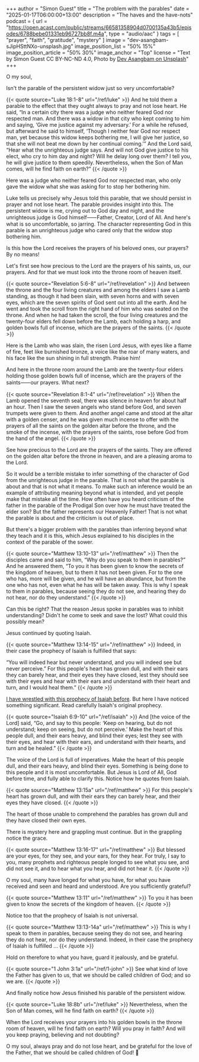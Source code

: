 +++
author = "Simon Guest"
title = "The problem with the parables"
date = "2025-01-17T06:00:00+13:00"
description = "The haves and the have-nots"
podcast = { url = "https://open.acast.com/public/streams/66581358904d0700135a43b5/episodes/6788bebe01331eb96727bb8f.m4a", type = "audio/aac" }
tags = [ "prayer", "faith", "gratitude", "mystery" ]
image = "dev-asangbam-sJipHSttNXo-unsplash.jpg"
image_position_list = "50% 15%"
image_position_article = "50% 30%"
image_anchor = "Top"
license = "Text by Simon Guest CC BY-NC-ND 4.0, Photo by [Dev Asangbam on Unsplash](https://unsplash.com/photos/woman-in-black-tank-top-and-white-knit-cap-sJipHSttNXo)"
+++

O my soul,

Isn't the parable of the persistent widow just so very uncomfortable?

{{< quote source="Luke 18:1-8" url="/ref/luke" >}}
And he told them a parable to the effect that they ought always to pray and not lose heart. He said, “In a certain city there was a judge who neither feared God nor respected man. And there was a widow in that city who kept coming to him and saying, ‘Give me justice against my adversary.’ For a while he refused, but afterward he said to himself, ‘Though I neither fear God nor respect man, yet because this widow keeps bothering me, I will give her justice, so that she will not beat me down by her continual coming.’” And the Lord said, “Hear what the unrighteous judge says. And will not God give justice to his elect, who cry to him day and night? Will he delay long over them? I tell you, he will give justice to them speedily. Nevertheless, when the Son of Man comes, will he find faith on earth?”
{{< /quote >}}

Here was a judge who neither feared God nor respected man, who only gave the widow what she was asking for to stop her bothering him.

Luke tells us precisely why Jesus told this parable, that we should persist in prayer and not lose heart. The parable provides insight into this. The persistent widow is me, crying out to God day and night, and the unrighteous judge is God himself⸺Father, Creator, Lord of All. And here's what is so uncomfortable, so jarring. The character representing God in this parable is an unrighteous judge who cared only that the widow stop bothering him.

Is this how the Lord receives the prayers of his beloved ones, our prayers? By no means!

Let's first see how precious to the Lord are the prayers of his saints, us, our prayers. And for that we must look into the throne room of heaven itself.

{{< quote source="Revelation 5:6-8" url="/ref/revelation" >}}
And between the throne and the four living creatures and among the elders I saw a Lamb standing, as though it had been slain, with seven horns and with seven eyes, which are the seven spirits of God sent out into all the earth. And he went and took the scroll from the right hand of him who was seated on the throne. And when he had taken the scroll, the four living creatures and the twenty-four elders fell down before the Lamb, each holding a harp, and golden bowls full of incense, which are the prayers of the saints.
{{< /quote >}}

Here is the Lamb who was slain, the risen Lord Jesus, with eyes like a flame of fire, feet like burnished bronze, a voice like the roar of many waters, and his face like the sun shining in full strength. Praise him!

And here in the throne room around the Lamb are the twenty-four elders holding those golden bowls full of incense, which are the prayers of the saints⸺our prayers. What next?

{{< quote source="Revelation 8:1-4" url="/ref/revelation" >}}
When the Lamb opened the seventh seal, there was silence in heaven for about half an hour. Then I saw the seven angels who stand before God, and seven trumpets were given to them. And another angel came and stood at the altar with a golden censer, and he was given much incense to offer with the prayers of all the saints on the golden altar before the throne, and the smoke of the incense, with the prayers of the saints, rose before God from the hand of the angel.
{{< /quote >}}

See how precious to the Lord are the prayers of the saints. They are offered on the golden altar before the throne in heaven, and are a pleasing aroma to the Lord.

So it would be a terrible mistake to infer something of the character of God from the unrighteous judge in the parable. That is not what the parable is about and that is not what it means. To make such an inference would be an example of attributing meaning beyond what is intended, and yet people make that mistake all the time. How often have you heard criticism of the father in the parable of the Prodigal Son over how he must have treated the elder son? But the father represents our Heavenly Father! That is not what the parable is about and the criticism is out of place.

But there's a bigger problem with the parables than inferring beyond what they teach and it is this, which Jesus explained to his disciples in the context of the parable of the sower.

{{< quote source="Matthew 13:10-13" url="/ref/matthew" >}}
Then the disciples came and said to him, “Why do you speak to them in parables?” And he answered them, “To you it has been given to know the secrets of the kingdom of heaven, but to them it has not been given. For to the one who has, more will be given, and he will have an abundance, but from the one who has not, even what he has will be taken away. This is why I speak to them in parables, because seeing they do not see, and hearing they do not hear, nor do they understand.”
{{< /quote >}}

Can this be right? That the reason Jesus spoke in parables was to inhibit understanding? Didn't he come to seek and save the lost? What could this possibly mean?

Jesus continued by quoting Isaiah.

{{< quote source="Matthew 13:14-15" url="/ref/matthew" >}}
Indeed, in their case the prophecy of Isaiah is fulfilled that says:

“You will indeed hear but never understand,
and you will indeed see but never perceive.” For this people's heart has grown dull, and with their ears they can barely hear, and their eyes they have closed, lest they should see with their eyes and hear with their ears and understand with their heart and turn, and I would heal them.”
{{< /quote >}}

[I have wrestled with this prophecy of Isaiah before](https://letterstoamy.org/the-elephant-in-the-room/). But here I have noticed something significant. Read carefully Isaiah's original prophecy.

{{< quote source="Isaiah 6:9-10" url="/ref/isaiah" >}}
And [the voice of the Lord] said, “Go, and say to this people: ‘Keep on hearing, but do not understand; keep on seeing, but do not perceive.’ Make the heart of this people dull, and their ears heavy, and blind their eyes; lest they see with their eyes, and hear with their ears, and understand with their hearts, and turn and be healed.”
{{< /quote >}}

The voice of the Lord is full of imperatives. Make the heart of this people dull, and their ears heavy, and blind their eyes. Something is being done to this people and it is most uncomfortable. But Jesus is Lord of All, God before time, and fully able to clarify this. Notice how he quotes from Isaiah.

{{< quote source="Matthew 13:15a" url="/ref/matthew" >}}
For this people's heart has grown dull, and with their ears they can barely hear, and their eyes they have closed.
{{< /quote >}}

The heart of those unable to comprehend the parables has grown dull and they have closed their own eyes.

There is mystery here and grappling must continue. But in the grappling notice the grace.

{{< quote source="Matthew 13:16-17" url="/ref/matthew" >}}
But blessed are your eyes, for they see, and your ears, for they hear. For truly, I say to you, many prophets and righteous people longed to see what you see, and did not see it, and to hear what you hear, and did not hear it.
{{< /quote >}}

O my soul, many have longed for what you have, for what you have received and seen and heard and understood. Are you sufficiently grateful?

{{< quote source="Matthew 13:11" url="/ref/matthew" >}}
To you it has been given to know the secrets of the kingdom of heaven.
{{< /quote >}}

Notice too that the prophecy of Isaiah is not universal.

{{< quote source="Matthew 13:13-14a" url="/ref/matthew" >}}
This is why I speak to them in parables, because seeing they do not see, and hearing they do not hear, nor do they understand. Indeed, in their case the prophecy of Isaiah is fulfilled ...
{{< /quote >}}

Hold on therefore to what you have, guard it jealously, and be grateful.

{{< quote source="1 John 3:1a" url="/ref/1-john" >}}
See what kind of love the Father has given to us, that we should be called children of God; and so we are.
{{< /quote >}}

And finally notice how Jesus finished his parable of the persistent widow.

{{< quote source="Luke 18:8b" url="/ref/luke" >}}
Nevertheless, when the Son of Man comes, will he find faith on earth?
{{< /quote >}}

When the Lord receives your prayers into his golden bowls in the throne room of heaven, will he find faith on earth? Will you pray in faith? And will you keep praying, believing and not doubting?

O my soul, always pray and do not lose heart, and be grateful for the love of the Father, that we should be called children of God! 🙏
